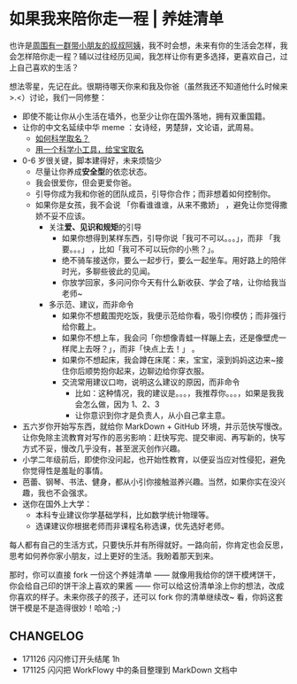# 如果我来陪你走一程 | 养娃清单


也许是[周围有一群带小朋友的叔叔阿姨]()，我不时会想，未来有你的生活会怎样，我会怎样陪你走一程？辅以过往经历见闻，我怎样让你有更多选择，更喜欢自己，过上自己喜欢的生活？

想法零星，先记在此。很期待哪天你来和我及你爸（虽然我还不知道他什么时候来 >.<）讨论，我们一同修整：




- 即使不能让你从小生活在墙外，也至少让你在国外落地，拥有双重国籍。
- 让你的中文名延续中华 meme ：女诗经，男楚辞，文论语，武周易。
  - [如何科学取名？](http://note.openmindclub.com/science/YZP-name.html)
  - [用一个科学小工具，给宝宝取名](http://mp.weixin.qq.com/s/z3kX4CHjpFJy6fqFnCpQGg)
- 0-6 岁很关键，脚本建得好，未来烦恼少
  - 尽量让你养成**安全型**的依恋状态。
  - 我会很爱你，但会更爱你爸。
  - 引导你成为我和你爸的团队成员，引导你合作；而非想着如何控制你。
  - 如果你是女孩，我不会说 「你看谁谁谁，从来不撒娇」 ，避免让你觉得撒娇不妥不应该。
	- 关注**爱、见识和规矩**的引导
		- 如果你想得到某样东西，引导你说「我可不可以。。。」，而非 「我要。。。」 ，比如「我可不可以玩你的小熊？」。
		- 绝不骑车接送你，要么一起步行，要么一起坐车。用好路上的陪伴时光，多聊些彼此的见闻。
		- 你放学回家，多问问你今天有什么新收获、学会了啥，让你给我当老师~
	- 多示范、建议，而非命令
		- 如果你不想戴围兜吃饭，我便示范给你看，吸引你模仿；而非强行给你戴上。
		- 如果你不想上车，我会问「你想像青蛙一样蹦上去，还是像壁虎一样爬上去呀？」，而非「快点上去！」 。
		- 如果你不想起床，我会蹲在床尾：来，宝宝，滚到妈妈这边来~接住你后顺势抱你起来，边聊边给你穿衣服。
		- 交流常用建议口吻，说明这么建议的原因，而非命令
		  - 比如：这种情况，我的建议是。。。，我推荐你。。。，如果是我我会怎么做，因为 1、2、3 
		  - 让你意识到你才是负责人，从小自己拿主意。
- 五六岁你开始写东西，就给你 MarkDown + GitHub 环境，并示范快写慢改。让你免除主流教育对写作的恶劣影响：赶快写完、提交审阅、再写新的，快写方式不妥，慢改几乎没有，甚至泯灭创作兴趣。
- 小学二年级前后，即使你没问起，也开始性教育，以便妥当应对性侵犯，避免你觉得性是羞耻的事情。
- 芭蕾、钢琴、书法、健身，都从小引你接触滋养兴趣。当然，如果你实在没兴趣，我也不会强求。
- 送你在国外上大学：
	- 本科专业建议你学基础学科，比如数学统计物理等。
	- 选课建议你根据老师而非课程名称选课，优先选好老师。


每人都有自己的生活方式，只要快乐并有所得就好。一路向前，你肯定也会反思，思考如何养你家小朋友，过上更好的生活。我盼着那天到来。

那时，你可以直接 fork 一份这个养娃清单 —— 就像用我给你的饼干模烤饼干，你会给自己印的饼干涂上喜欢的果酱 —— 你可以给这份清单涂上你的想法，改成你喜欢的样子。未来你孩子的孩子，还可以 fork 你的清单继续改~ 看，你妈这套饼干模是不是造得很妙！哈哈 ;-)


## CHANGELOG 

- 171126 闪闪修订开头结尾 1h
- 171125 闪闪把 WorkFlowy 中的条目整理到 MarkDown 文档中

